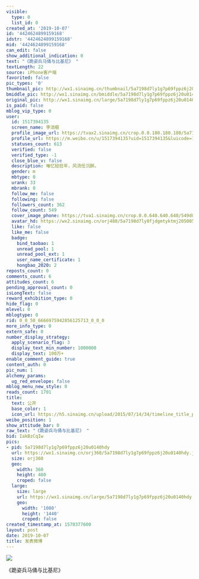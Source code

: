 ```yaml
---
visible:
  type: 0
  list_id: 0
created_at: '2019-10-07'
id: '4424624899159168'
idstr: '4424624899159168'
mid: '4424624899159168'
can_edit: false
show_additional_indication: 0
text: "《跪姿兵马俑与比基尼》 "
textLength: 22
source: iPhone客户端
favorited: false
pic_types: '0'
thumbnail_pic: http://wx1.sinaimg.cn/thumbnail/5a7198d7ly1g7p69fppz6j20u0140hdy.jpg
bmiddle_pic: http://wx1.sinaimg.cn/bmiddle/5a7198d7ly1g7p69fppz6j20u0140hdy.jpg
original_pic: http://wx1.sinaimg.cn/large/5a7198d7ly1g7p69fppz6j20u0140hdy.jpg
is_paid: false
mblog_vip_type: 0
user:
  id: 1517394135
  screen_name: 李消极
  profile_image_url: https://tvax2.sinaimg.cn/crop.0.0.180.180.180/5a7198d7ly8fjdgmtyktmj20500500so.jpg?KID=imgbed,tva&Expires=1606399257&ssig=256z4pYqw4
  profile_url: https://m.weibo.cn/u/1517394135?uid=1517394135&luicode=10000011&lfid=2304131517394135_-_WEIBO_SECOND_PROFILE_WEIBO
  statuses_count: 613
  verified: false
  verified_type: -1
  close_blue_v: false
  description: 唯忆轻狂年，风流任沉醉。
  gender: m
  mbtype: 0
  urank: 33
  mbrank: 0
  follow_me: false
  following: false
  followers_count: 362
  follow_count: 549
  cover_image_phone: https://tva1.sinaimg.cn/crop.0.0.640.640.640/549d0121tw1egm1kjly3jj20hs0hsq4f.jpg
  avatar_hd: https://wx2.sinaimg.cn/orj480/5a7198d7ly8fjdgmtyktmj20500500so.jpg
  like: false
  like_me: false
  badge:
    bind_taobao: 1
    unread_pool: 1
    unread_pool_ext: 1
    user_name_certificate: 1
    hongbao_2020: 2
reposts_count: 0
comments_count: 6
attitudes_count: 6
pending_approval_count: 0
isLongText: false
reward_exhibition_type: 0
hide_flag: 0
mlevel: 0
mblogtype: 0
rid: 0_0_50_6666975942856125713_0_0_0
more_info_type: 0
extern_safe: 0
number_display_strategy:
  apply_scenario_flag: 3
  display_text_min_number: 1000000
  display_text: 100万+
enable_comment_guide: true
content_auth: 0
pic_num: 1
alchemy_params:
  ug_red_envelope: false
mblog_menu_new_style: 0
reads_count: 1701
title:
  text: 公开
  base_color: 1
  icon_url: https://h5.sinaimg.cn/upload/2015/07/14/34/timeline_title_public_default.png
weibo_position: 1
show_attitude_bar: 0
raw_text: "《跪姿兵马俑与比基尼》 ​​​"
bid: IakBzCqIw
pics:
- pid: 5a7198d7ly1g7p69fppz6j20u0140hdy
  url: https://wx1.sinaimg.cn/orj360/5a7198d7ly1g7p69fppz6j20u0140hdy.jpg
  size: orj360
  geo:
    width: 360
    height: 480
    croped: false
  large:
    size: large
    url: https://wx1.sinaimg.cn/large/5a7198d7ly1g7p69fppz6j20u0140hdy.jpg
    geo:
      width: '1080'
      height: '1440'
      croped: false
created_timestamp_at: 1570377600
layout: post
date: 2019-10-07
title: 发表微博
---
```


![](http://wx1.sinaimg.cn/large/5a7198d7ly1g7p69fppz6j20u0140hdy.jpg)

《跪姿兵马俑与比基尼》 

